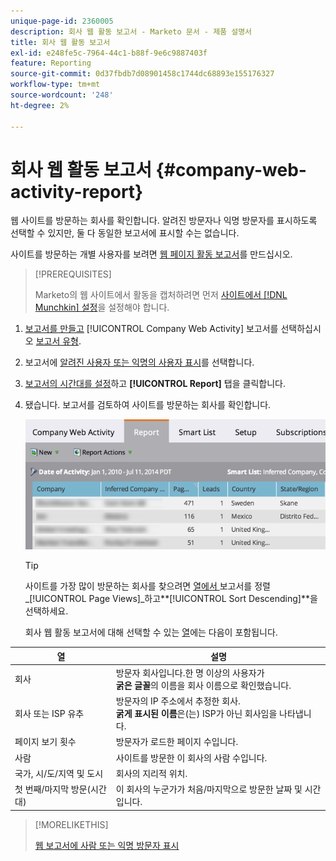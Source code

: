 ```yaml
---
unique-page-id: 2360005
description: 회사 웹 활동 보고서 - Marketo 문서 - 제품 설명서
title: 회사 웹 활동 보고서
exl-id: e248fe5c-7964-44c1-b88f-9e6c9887403f
feature: Reporting
source-git-commit: 0d37fbdb7d08901458c1744dc68893e155176327
workflow-type: tm+mt
source-wordcount: '248'
ht-degree: 2%

---
```


# 회사 웹 활동 보고서 {#company-web-activity-report}

웹 사이트를 방문하는 회사를 확인합니다. 알려진 방문자나 익명 방문자를 표시하도록 선택할 수 있지만, 둘 다 동일한 보고서에 표시할 수는 없습니다.

사이트를 방문하는 개별 사용자를 보려면 [웹 페이지 활동 보고서](/help/marketo/product-docs/reporting/basic-reporting/report-types/web-page-activity-report.md)를 만드십시오.

>[!PREREQUISITES]
>
>Marketo의 웹 사이트에서 활동을 캡처하려면 먼저 [사이트에서  [!DNL Munchkin] 설정](/help/marketo/product-docs/administration/additional-integrations/add-munchkin-tracking-code-to-your-website.md)을 설정해야 합니다.

1. [보고서를 만들고](/help/marketo/product-docs/reporting/basic-reporting/creating-reports/create-a-report-in-a-program.md) [!UICONTROL Company Web Activity] 보고서를 선택하십시오 [보고서 유형](report-type-overview.md).

1. 보고서에 [알려진 사용자 또는 익명의 사용자 표시](/help/marketo/product-docs/reporting/basic-reporting/report-activity/display-people-or-anonymous-visitors-in-web-reports.md)를 선택합니다.

1. [보고서의 시간대를 설정](/help/marketo/product-docs/reporting/basic-reporting/editing-reports/change-a-report-time-frame.md)하고 **[!UICONTROL Report]** 탭을 클릭합니다.

1. 됐습니다. 보고서를 검토하여 사이트를 방문하는 회사를 확인합니다.

   ![](assets/image2014-9-16-11-3a0-3a24.png)

   >[!TIP]
   >
   >사이트를 가장 많이 방문하는 회사를 찾으려면 [ 열에서 ](/help/marketo/product-docs/reporting/basic-reporting/editing-reports/sort-report-on-columns.md)보고서를 정렬&#x200B;_[!UICONTROL Page Views]_하고&#x200B;**[!UICONTROL Sort Descending]**을 선택하세요.

   회사 웹 활동 보고서에 대해 선택할 수 있는 [열](/help/marketo/product-docs/reporting/basic-reporting/editing-reports/select-report-columns.md)에는 다음이 포함됩니다.

<table> 
 <thead> 
  <tr> 
   <th>열</th> 
   <th>설명</th> 
  </tr> 
 </thead> 
 <tbody> 
  <tr> 
   <td>회사</td> 
   <td>방문자 회사입니다.한 명 이상의 사용자가 <br> <strong>굵은 글꼴</strong>의 이름을 회사 이름으로 확인했습니다.</td> 
  </tr> 
  <tr> 
   <td>회사 또는 ISP 유추</td> 
   <td>방문자의 IP 주소에서 추정한 회사. <br> <strong>굵게 표시된 이름</strong>은(는) ISP가 아닌 회사임을 나타냅니다. </td> 
  </tr> 
  <tr> 
   <td>페이지 보기 횟수</td> 
   <td>방문자가 로드한 페이지 수입니다.</td> 
  </tr> 
  <tr> 
   <td>사람</td> 
   <td>사이트를 방문한 이 회사의 사람 수입니다.</td> 
  </tr> 
  <tr> 
   <td>국가, 시/도/지역 및 도시</td> 
   <td>회사의 지리적 위치.</td> 
  </tr> 
  <tr> 
   <td>첫 번째/마지막 방문(시간대)</td> 
   <td>이 회사의 누군가가 처음/마지막으로 방문한 날짜 및 시간입니다.</td> 
  </tr> 
 </tbody> 
</table>

>[!MORELIKETHIS]
>
>[웹 보고서에 사람 또는 익명 방문자 표시](/help/marketo/product-docs/reporting/basic-reporting/report-activity/display-people-or-anonymous-visitors-in-web-reports.md)
